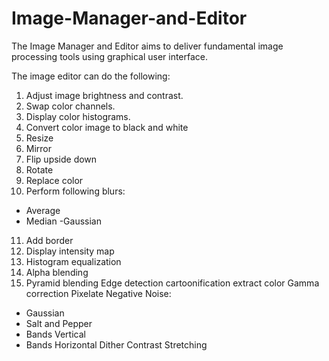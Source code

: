 # Image-Manager-and-Editor

The Image Manager and Editor aims to deliver fundamental image processing tools using graphical user interface.

The image editor can do the following:
1. Adjust image brightness and contrast.
2. Swap color channels.
3. Display color histograms.
4. Convert color image to black and white
5. Resize
6. Mirror
7. Flip upside down
8. Rotate
9. Replace color
10. Perform following blurs:
  - Average
  - Median
  -Gaussian
11. Add border
12. Display intensity map
13. Histogram equalization
14. Alpha blending
15. Pyramid blending
Edge detection
cartoonification
extract color
Gamma correction
Pixelate
Negative
Noise:
  - Gaussian
  - Salt and Pepper
  - Bands Vertical
  - Bands Horizontal
Dither
Contrast Stretching

